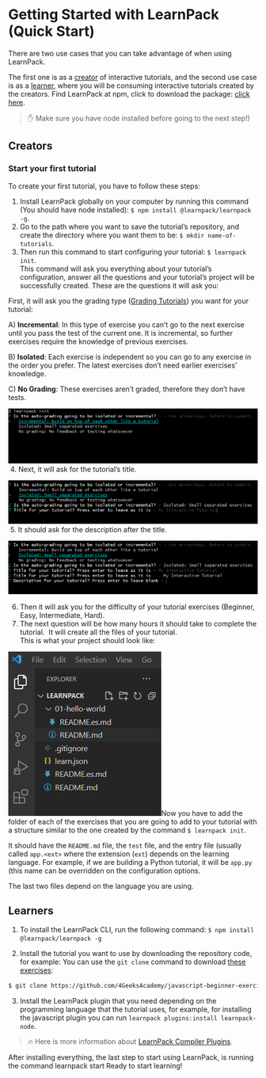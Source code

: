 # Getting Started with LearnPack (Quick Start)

There are two use cases that you can take advantage of when using LearnPack. 

The first one is as a [creator](#Creators) of interactive tutorials, and the second use case is as a [learner](#Learners), where you will be consuming interactive tutorials created by the creators.
Find LearnPack at npm, click  to download the package: [click here](https://www.npmjs.com/package/@learnpack/learnpack). 

> ✋ Make sure you have node installed before going to the next step!)

## Creators

### Start your first tutorial

To create your first tutorial, you have to follow these steps:

1. Install LearnPack globally on your computer by running this command (You should have node installed): `$ npm install @learnpack/learnpack -g`.  
2. Go to the path where you want to save the tutorial’s repository, and create the directory where you want them to be: `$ mkdir name-of-tutorials`.  
3. Then run this command to start configuring your tutorial: `$ learnpack init`.  
This command will ask you everything about your tutorial’s configuration, answer all the questions and your tutorial’s project will be successfully created. These are the questions it will ask you:

First, it will ask you the grading type ([Grading Tutorials](https://4geeks.com/docs/learnpack/grading-learnpack-tutorials)) you want for your tutorial:

A) **Incremental**: In this type of exercise you can’t go to the next exercise until you pass the test of the current one. It is incremental, so further exercises require the knowledge of previous exercises.  

B) **Isolated**: Each exercise is independent so you can go to any exercise in the order you prefer. The latest exercises don’t need earlier exercises’ knowledge.  

C) **No Grading**: These exercises aren’t graded, therefore they don’t have tests.  


![learnpack grading](https://raw.githubusercontent.com/learnpack/docs/main/assets/spaces_db2MUqxH83ZwH273KWpu_uploads_fAt71PHHbRLI1eiXNurN_Untitled%20(1).webp)
​​
4. Next, it will ask for the tutorial’s title.

![learnpack tutorial title](https://github.com/learnpack/docs/blob/main/assets/tutorial-title.png?raw=true)
​​
5. It should ask for the description after the title.

![learnpack tutorial description](https://raw.githubusercontent.com/learnpack/docs/main/assets/spaces_db2MUqxH83ZwH273KWpu_uploads_o1g66SCwgmgxLuVukwlF_Untitled%20(2).webp)​​

6. Then it will ask you for the difficulty of your tutorial exercises (Beginner, Easy, Intermediate, Hard).
​​
7. The next question will be how many hours it should take to complete the tutorial.
​​
It will create all the files of your tutorial.  
This is what your project should look like:

![](https://raw.githubusercontent.com/learnpack/docs/main/assets/spaces_db2MUqxH83ZwH273KWpu_uploads_jiyWpJtxitCrqlce2EPj_Untitled%20(5).webp)
​​
Now you have to add the folder of each of the exercises that you are going to add to your tutorial with a structure similar to the one created by the command `$ learnpack init`. 

It should have the `README.md` file, the `test` file, and the entry file (usually called `app.<ext>` where the extension (`ext`) depends on the learning language. For example, if we are building a Python tutorial, it will be `app.py` (this name can be overridden on the configuration options.

The last two files depend on the language you are using.

## Learners

1. To install the LearnPack CLI, run the following command: `$ npm install @learnpack/learnpack -g`

2. Install the tutorial you want to use by downloading the repository code, for example: You can use the `git clone` command to download [these exercises](https://github.com/4GeeksAcademy/javascript-beginner-exercises-tutorial):

```bash
$ git clone https://github.com/4GeeksAcademy/javascript-beginner-exercises-tutorial
```

3. Install the LearnPack plugin that you need depending on the programming language that the tutorial uses, for example, for installing the javascript plugin you can run `learnpack plugins:install learnpack-node`.

> 🔥 Here is more information about [LearnPack Compiler Plugins](./configure#compiler-plugins).

After installing everything, the last step to start using LearnPack, is running the command learnpack start
Ready to start learning!
